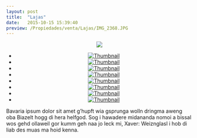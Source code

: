```yaml
---
layout: post
title:  "Lajas"
date:   2015-10-15 15:39:40
preview: /Propiedades/venta/Lajas/IMG_2368.JPG
---
```


<center>
	<div class="mainImg">
		<img src="/Edweb/Propiedades/venta/Lajas/IMG_2368.JPG" class="custom">
	</div>
	<!--aqui comienza las fotos pequeñas -->
	<ul class="thumbnails">
	  <li>
	    <a href="/Edweb/Propiedades/venta/Lajas/IMG_2368.JPG">
	      <img class="tumbnails" src="/Edweb/Propiedades/venta/Lajas/IMG_2368.JPG" alt="Thumbnail">
	    </a>
	  </li>
	  <li>
	    <a href="/Edweb/Propiedades/venta/Lajas/IMG_2351.JPG">
	      <img class="tumbnails" src="/Edweb/Propiedades/venta/Lajas/IMG_2368.JPG" alt="Thumbnail">
	    </a>
	  </li>
	  <li>
	    <a href="/Edweb/Propiedades/venta/Lajas/IMG_2352.JPG">
	      <img class="tumbnails" src="/Edweb/Propiedades/venta/Lajas/IMG_2352.JPG" alt="Thumbnail">
	    </a>
	  </li>
	  <li>
	    <a href="/Edweb/Propiedades/venta/Lajas/IMG_2356.JPG">
	      <img class="tumbnails" src="/Edweb/Propiedades/venta/Lajas/IMG_2356.JPG" alt="Thumbnail">
	    </a>
	  </li>
	  <li>
	    <a href="/Edweb/Propiedades/venta/Lajas/IMG_2367.JPG">
	      <img class="tumbnails" src="/Edweb/Propiedades/venta/Lajas/IMG_2367.JPG" alt="Thumbnail">
	    </a>
	  </li>
	  <li>
	    <a href="/Edweb/Propiedades/venta/Lajas/IMG_2370.JPG">
	      <img class="tumbnails" src="/Edweb/Propiedades/venta/Lajas/IMG_2370.JPG" alt="Thumbnail">
	    </a>
	  </li>
	  <li>
	    <a href="/Edweb/Propiedades/venta/Lajas/IMG_2371.JPG">
	      <img class="tumbnails" src="/Edweb/Propiedades/venta/Lajas/IMG_2371.JPG" alt="Thumbnail">
	    </a>
	  </li>
	  <li>
	    <a href="/Edweb/Propiedades/venta/Lajas/IMG_2372.JPG">
	      <img class="tumbnails" src="/Edweb/Propiedades/venta/Lajas/IMG_2372.JPG" alt="Thumbnail">
	    </a>
	  </li>
	</ul>
	<script src="https://ajax.googleapis.com/ajax/libs/jquery/1.9.1/jquery.min.js"></script>
	<script type="text/javascript" src="/js/jquery.simpleGal.js"></script>
	<script>
		$(document).ready(function () {
			$('.thumbnails').simpleGal({
				mainImage: '.custom'
			});
		});
	</script>
</center>

Bavaria ipsum dolor sit amet g’hupft wia gsprunga wolln dringma aweng oba Biazelt hogg di hera helfgod. Sog i hawadere midananda nomoi a bissal wos gehd ollaweil gor kumm geh naa jo leck mi, Xaver: Weiznglasl i hob di liab des muas ma hoid kenna.

